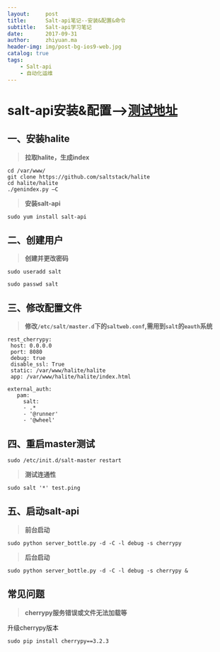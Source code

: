 ```yaml
---
layout:     post
title:      Salt-api笔记--安装&配置&命令
subtitle:   Salt-api学习笔记
date:       2017-09-31
author:     zhiyuan.ma
header-img: img/post-bg-ios9-web.jpg
catalog: true
tags:
    - Salt-api
    - 自动化运维
---
```


# salt-api安装&配置-->[测试地址](http://ec2-52-79-93-103.ap-northeast-2.compute.amazonaws.com:8080/)

## 一、安装halite

> **拉取halite，生成index**

```
cd /var/www/
git clone https://github.com/saltstack/halite
cd halite/halite 
./genindex.py –C
```
> **安装salt-api**

`sudo yum install salt-api`

## 二、创建用户

>**创建并更改密码**

`sudo useradd salt`

`sudo passwd salt`

## 三、修改配置文件

>**修改`/etc/salt/master.d`下的`saltweb.conf`,需用到`salt`的`eauth`系统**

```
rest_cherrypy:
 host: 0.0.0.0
 port: 8080
 debug: true
 disable_ssl: True
 static: /var/www/halite/halite
 app: /var/www/halite/halite/index.html

external_auth:
   pam:
     salt:
     - .*
     - '@runner'
     - '@wheel'
```

## 四、重启master测试

`sudo /etc/init.d/salt-master restart`
>**测试连通性**

`sudo salt '*' test.ping`

## 五、启动salt-api

>**前台启动**

`sudo python server_bottle.py -d -C -l debug -s cherrypy`
>**后台启动**

`sudo python server_bottle.py -d -C -l debug -s cherrypy &`

## 常见问题
>**cherrypy服务错误或文件无法加载等**

升级cherrypy版本

`sudo pip install cherrypy==3.2.3`